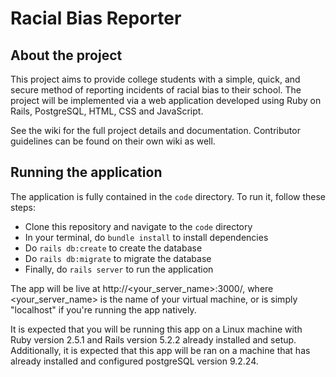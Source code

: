 # Racial Bias Reporter
## About the project ##
This project aims to provide college students with a simple, quick, and secure method of reporting incidents of racial bias to their school. The project will be implemented via a web application developed using Ruby on Rails, PostgreSQL, HTML, CSS and JavaScript.

See the wiki for the full project details and documentation. Contributor guidelines can be found on their own wiki as well.

## Running the application ##
The application is fully contained in the `code` directory. To run it, follow these steps:
* Clone this repository and navigate to the `code` directory
* In your terminal, do `bundle install` to install dependencies
* Do `rails db:create` to create the database
* Do `rails db:migrate` to migrate the database
* Finally, do `rails server` to run the application

The app will be live at http://<your_server_name>:3000/, where <your_server_name> is the name of your virtual machine, or is simply "localhost" if you're running the app natively.

It is expected that you will be running this app on a Linux machine with Ruby version 2.5.1 and Rails version 5.2.2 already installed and setup. Additionally, it is expected that this app will be ran on a machine that has already installed and configured postgreSQL version 9.2.24.
